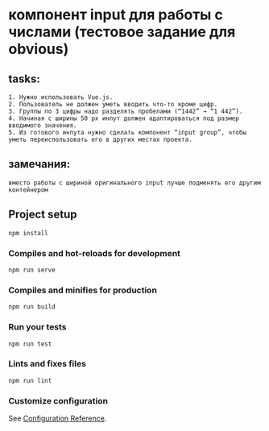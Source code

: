 

# компонент input для работы с числами (тестовое задание для obvious)

## tasks:
	
	1. Нужно использовать Vue.js.
	2. Пользователь не должен уметь вводить что-то кроме цифр.
	3. Группы по 3 цифры надо разделять пробелами (“1442” → “1 442”).
	4. Начиная с ширины 50 px инпут должен адаптироваться под размер вводимого значения.
	5. Из готового инпута нужно сделать компонент “input group”, чтобы уметь переиспользовать его в других местах проекта.


## замечания: 
	вместо работы с шириной оригинального input лучше подменять его другим контейнером

## Project setup
```
npm install
```

### Compiles and hot-reloads for development
```
npm run serve
```

### Compiles and minifies for production
```
npm run build
```

### Run your tests
```
npm run test
```

### Lints and fixes files
```
npm run lint
```

### Customize configuration
See [Configuration Reference](https://cli.vuejs.org/config/).
